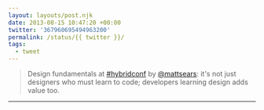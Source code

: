```yaml
---
layout: layouts/post.njk
date: 2013-08-15 10:47:20 +00:00
twitter: '367960695494963200'
permalink: /status/{{ twitter }}/
tags: 
  - tweet
---
```


> Design fundamentals at [#hybridconf](https://twitter.com/hashtag/hybridconf) by [@mattsears](https://twitter.com/mattsears): it's not just designers who must learn to code; developers learning design adds value too.

---
